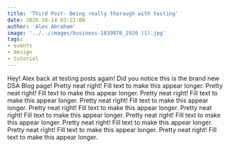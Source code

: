 ```yaml
---
title: 'Third Post- Being really thorough with testing'
date: 2020-10-14 03:22:00
author: 'Alex Abraham'
image: '../../images/business-1839876_1920 (1).jpg'
tags:
- events
- design
- tutorial
---
```


Hey! Alex back at testing posts again! Did you notice this is the brand new DSA Blog page! Pretty neat right! Fill text to make this appear longer. Pretty neat right! Fill text to make this appear longer. Pretty neat right! Fill text to make this appear longer. Pretty neat right! Fill text to make this appear longer. Pretty neat right! Fill text to make this appear longer. Pretty neat right! Fill text to make this appear longer. Pretty neat right! Fill text to make this appear longer. Pretty neat right! Fill text to make this appear longer. Pretty neat right! Fill text to make this appear longer. Pretty neat right! Fill text to make this appear longer.
